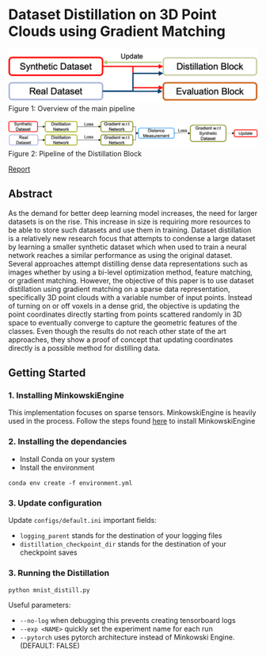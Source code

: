 # Dataset Distillation on 3D Point Clouds using Gradient Matching
![Overall Pipeline](assets/Pipeline.png)
Figure 1: Overview of the main pipeline

![Distillation Block](assets/DistillationBlock.png)
Figure 2: Pipeline of the Distillation Block

[Report](assets/Report.pdf)

## Abstract
As the demand for better deep learning model increases, the need for larger datasets is on the rise. This increase in size is requiring more resources to be able to store such datasets and use them in training. Dataset distillation is a relatively new research focus that attempts to condense a large dataset by learning a smaller synthetic dataset which when used to train a neural network reaches a similar performance as using the original dataset. Several approaches attempt distilling dense data representations such as images whether by using a bi-level optimization method, feature matching, or gradient matching. However, the objective of this paper is to use dataset distillation using gradient matching on a sparse data representation, specifically 3D point clouds with a variable number of input points. Instead of turning on or off voxels in a dense grid, the objective is updating the point coordinates directly starting from points scattered randomly in 3D space to eventually converge to capture the geometric features of the classes. Even though the results do not reach other state of the art approaches, they show a proof of concept that updating coordinates directly is a possible method for distilling data.

## Getting Started
### 1. Installing MinkowskiEngine
This implementation focuses on sparse tensors. MinkowskiEngine is heavily used in the process.
Follow the steps found [here](https://github.com/NVIDIA/MinkowskiEngine) to install MinkowskiEngine

### 2. Installing the dependancies
- Install Conda on your system
- Install the environment
```
conda env create -f environment.yml
```

### 3. Update configuration
Update `configs/default.ini` important fields:

- `logging_parent` stands for the destination of your logging files
- `distillation_checkpoint_dir` stands for the destination of your checkpoint saves

### 3. Running the Distillation
```
python mnist_distill.py
```

Useful parameters:

- `--no-log` when debugging this prevents creating tensorboard logs
- `--exp <NAME>` quickly set the experiment name for each run
- `--pytorch` uses pytorch architecture instead of Minkowski Engine. (DEFAULT: FALSE)
